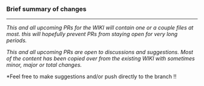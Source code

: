### Brief summary of changes


___

*This and all upcoming PRs for the WIKI will contain one or a couple files at most. this will hopefully prevent PRs from staying open for very long periods.*

*This and all upcoming PRs are open to discussions and suggestions. Most of the content has been copied over from the existing WIKI with sometimes minor, major or total changes.*

*Feel free to make suggestions and/or push directly to the branch !!
